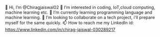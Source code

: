👋 Hi, I’m @Chiragjaiswal02
👀 I’m interested in coding, IoT,cloud computing, machine learning etc.
🌱 I’m currently learning programming language and machine learning.
💞️ I’m looking to collaborate on a tech project, i'll prepare myself for the same quickly.
📫 How to reach me my LinkedIn id: https://www.linkedin.com/in/chirag-jaiswal-030289217
